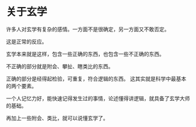 # 关于玄学
许多人对玄学有复杂的感情。一方面不是很确定，另一方面又不敢否定。

这是正常的反应。

玄学本来就是这样，包含一些正确的东西，也包含一些不正确的东西。

不正确的部分就是附会、攀扯、瞎类比的东西。

正确的部分是经得起检验，可重复，符合逻辑的东西。
这其实就是科学中最基本的两个要素。

一个人记忆力好，能快速记得发生过的事情，论述懂得讲逻辑，就具备了玄学大师的基础。

再加上一些附会、类比，就可以说懂玄学了。
